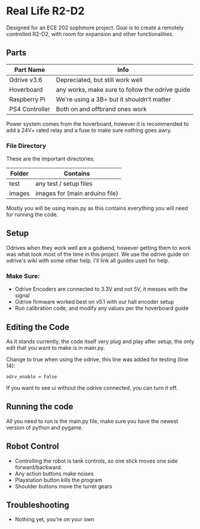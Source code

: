 
# Real Life R2-D2

Designed for an ECE 202 sophmore project. Goal is to create a remotely controlled R2-D2, with room for expansion and other functionalities.

## Parts ##
Part Name      | Info
-------------  | -------------
Odrive v3.6    | Depreciated, but still work well
Hoverboard     | any works, make sure to follow the odrive guide
Raspberry Pi   | We're using a 3B+ but it shouldn't matter
PS4 Controller | Both on and offbrand ones work

Power system comes from the hoverboard, however it is recommended to add a 24V+ rated relay and a fuse to make sure nothing goes awry.

### File Directory ###
These are the important directories:

Folder         | Contains
-------------  | -------------
test           | any test / setup files
images         | images for  (main arduino file)

Mostly you will be using main.py as this contains everything you will need for running the code.

## Setup ##
Odrives when they work well are a godsend, however getting them to work was what took most of the time in this project.
We use the odrive guide on odrive's wiki with some other help. I'll link all guides used for help. 

### Make Sure: ###
- Odrive Encoders are connected to 3.3V and not 5V, it messes with the signal
- Odrive firmware worked best on v5.1 with our hall encoder setup
- Run calibration code, and modify any values per the hoverboard guide

## Editing the Code ##
As it stands currently, the code itself very plug and play after setup, the only edit that you want to make is in main.py.

Change to true when using the odrive, this line was added for testing (line 14):
```
odrv_enable = False
```
If you want to see ui without the odrive connected, you can turn it off.

## Running the code ##
All you need to run is the main.py file, make sure you have the newest version of python and pygame.

## Robot Control ##
- Controlling the robot is tank controls, so one stick moves one side forward/backward.
- Any action buttons make noises
- Playstation button kills the program
- Shoulder buttons move the turret gears

## Troubleshooting ##
- Nothing yet, you're on your own
